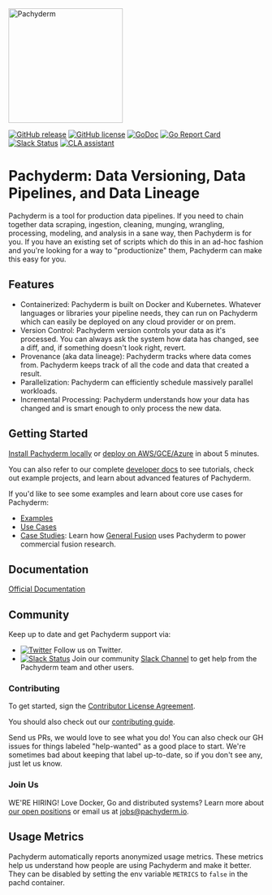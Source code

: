 <img src='doc/pachyderm_factory_gh.png' height='225' title='Pachyderm'> 

[![GitHub release](https://img.shields.io/github/release/pachyderm/pachyderm.svg?style=flat-square)](https://github.com/pachyderm/pachyderm/releases)
[![GitHub license](https://img.shields.io/badge/license-apache-blue.svg)](https://github.com/pachyderm/pachyderm/blob/master/LICENSE)
[![GoDoc](https://godoc.org/github.com/pachyderm/pachyderm?status.svg)](https://godoc.org/github.com/pachyderm/pachyderm/src/client)
[![Go Report Card](https://goreportcard.com/badge/github.com/pachyderm/pachyderm)](https://goreportcard.com/report/github.com/pachyderm/pachyderm)
[![Slack Status](http://slack.pachyderm.io/badge.svg)](http://slack.pachyderm.io)
[![CLA assistant](https://cla-assistant.io/readme/badge/pachyderm/pachyderm)](https://cla-assistant.io/pachyderm/pachyderm)

# Pachyderm: Data Versioning, Data Pipelines, and Data Lineage

Pachyderm is a tool for production data pipelines. If you need to chain
together data scraping, ingestion, cleaning, munging, wrangling, processing,
modeling, and analysis in a sane way, then Pachyderm is for you. If you have an
existing set of scripts which do this in an ad-hoc fashion and you're looking
for a way to "productionize" them, Pachyderm can make this easy for you.

## Features

- Containerized: Pachyderm is built on Docker and Kubernetes. Whatever
  languages or libraries your pipeline needs, they can run on Pachyderm which
  can easily be deployed on any cloud provider or on prem.
- Version Control: Pachyderm version controls your data as it's processed. You
  can always ask the system how data has changed, see a diff, and, if something
  doesn't look right, revert.
- Provenance (aka data lineage): Pachyderm tracks where data comes from. Pachyderm keeps track of all the code and  data that created a result.
- Parallelization: Pachyderm can efficiently schedule massively parallel
  workloads.
- Incremental Processing: Pachyderm understands how your data has changed and
  is smart enough to only process the new data.

## Getting Started
[Install Pachyderm locally](http://pachyderm.readthedocs.io/en/latest/getting_started/local_installation.html) or [deploy on AWS/GCE/Azure](http://pachyderm.readthedocs.io/en/latest/deployment/deploy_intro.html) in about 5 minutes. 

You can also refer to our complete [developer docs](http://pachyderm.readthedocs.io/en/latest) to see tutorials, check out example projects, and learn about advanced features of Pachyderm.

If you'd like to see some examples and learn about core use cases for Pachyderm:
- [Examples](http://pachyderm.readthedocs.io/en/latest/examples/examples.html)
- [Use Cases](http://www.pachyderm.io/use_cases.html)
- [Case Studies](http://www.pachyderm.io/usecases/generalfusion.html): Learn how [General Fusion](http://www.generalfusion.com/) uses Pachyderm to power commercial fusion research.

## Documentation

[Official Documentation](http://pachyderm.readthedocs.io/en/latest/)

## Community
Keep up to date and get Pachyderm support via:
- [![Twitter](https://img.shields.io/twitter/url/https/twitter.com/pachydermio.svg?style=social&label=Follow%20%40pachydermio)](http://twitter.com/pachydermio) Follow us on Twitter.
- [![Slack Status](http://slack.pachyderm.io/badge.svg)](http://slack.pachyderm.io) Join our community [Slack Channel](http://slack.pachyderm.io) to get help from the Pachyderm team and other users.

### Contributing

To get started, sign the [Contributor License Agreement](https://pachyderm.wufoo.com/forms/pachyderm-contributor-license-agreement).

You should also check out our [contributing guide](./doc/contributing).

Send us PRs, we would love to see what you do! You can also check our GH issues for things labeled "help-wanted" as a good place to start. We're sometimes bad about keeping that label up-to-date, so if you don't see any, just let us know.

### Join Us

WE'RE HIRING! Love Docker, Go and distributed systems? Learn more about [our open positions](https://jobs.lever.co/pachyderm/) or email us at jobs@pachyderm.io.

## Usage Metrics

Pachyderm automatically reports anonymized usage metrics. These metrics help us
understand how people are using Pachyderm and make it better.  They can be
disabled by setting the env variable `METRICS` to `false` in the pachd
container.
